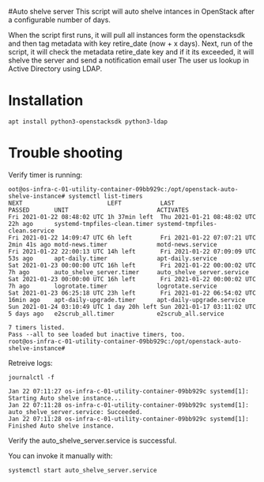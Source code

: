 #Auto shelve server
This script will auto shelve intances in OpenStack after a configurable number of days.

When the script first runs, it will pull all instances form the openstacksdk and then tag metadata with key retire_date (now + x days).
Next, run of the script, it will check the metadata retire_date key and if it its exceeded, it will shelve the server and send a notification email user
The user us lookup in Active Directory using LDAP. 


# Installation
````
apt install python3-openstacksdk python3-ldap
````


# Trouble shooting
Verify timer is running:
````
oot@os-infra-c-01-utility-container-09bb929c:/opt/openstack-auto-shelve-instance# systemctl list-timers
NEXT                        LEFT           LAST                        PASSED       UNIT                         ACTIVATES
Fri 2021-01-22 08:48:02 UTC 1h 37min left  Thu 2021-01-21 08:48:02 UTC 22h ago      systemd-tmpfiles-clean.timer systemd-tmpfiles-clean.service
Fri 2021-01-22 14:09:47 UTC 6h left        Fri 2021-01-22 07:07:21 UTC 2min 41s ago motd-news.timer              motd-news.service
Fri 2021-01-22 22:00:13 UTC 14h left       Fri 2021-01-22 07:09:09 UTC 53s ago      apt-daily.timer              apt-daily.service
Sat 2021-01-23 00:00:00 UTC 16h left       Fri 2021-01-22 00:00:02 UTC 7h ago       auto_shelve_server.timer     auto_shelve_server.service
Sat 2021-01-23 00:00:00 UTC 16h left       Fri 2021-01-22 00:00:02 UTC 7h ago       logrotate.timer              logrotate.service
Sat 2021-01-23 06:25:18 UTC 23h left       Fri 2021-01-22 06:54:02 UTC 16min ago    apt-daily-upgrade.timer      apt-daily-upgrade.service
Sun 2021-01-24 03:10:49 UTC 1 day 20h left Sun 2021-01-17 03:11:02 UTC 5 days ago   e2scrub_all.timer            e2scrub_all.service

7 timers listed.
Pass --all to see loaded but inactive timers, too.
root@os-infra-c-01-utility-container-09bb929c:/opt/openstack-auto-shelve-instance#
````

Retreive logs:
````
journalctl -f 

Jan 22 07:11:27 os-infra-c-01-utility-container-09bb929c systemd[1]: Starting Auto shelve instance...
Jan 22 07:11:28 os-infra-c-01-utility-container-09bb929c systemd[1]: auto_shelve_server.service: Succeeded.
Jan 22 07:11:28 os-infra-c-01-utility-container-09bb929c systemd[1]: Finished Auto shelve instance.
````
Verify the auto_shelve_server.service is successful.

You can invoke it manually with:
````
systemctl start auto_shelve_server.service
````
